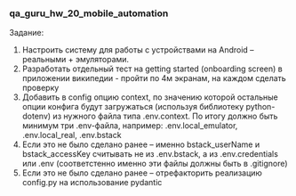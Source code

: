 ### qa_guru_hw_20_mobile_automation

Задание:
1. Настроить систему для работы с устройствами на Android – реальными + эмуляторами.
2. Разработать отдельный тест на getting started (onboarding screen) в приложении википедии - пройти по 4м экранам, на каждом сделать проверку
3. Добавить в config опцию context, по значению которой остальные опции конфига будут загружаться (используя библиотеку python-dotenv) из нужного файла типа .env.context. По итогу должно быть минимум три .env-файла, например: .env.local_emulator, .env.local_real, .env.bstack
4. Если это не было сделано ранее – именно bstack_userName и bstack_accessKey считывать не из .env.bstack, а из .env.credentials или .env (соответстенно именно эти файлы должны быть в .gitignore)
5. Если это не было сделано ранее – отрефакторить реализацию config.py на использование pydantic